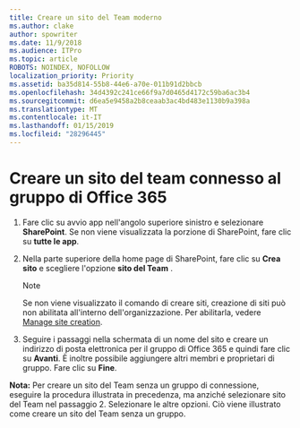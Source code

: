 ```yaml
---
title: Creare un sito del Team moderno
ms.author: clake
author: spowriter
ms.date: 11/9/2018
ms.audience: ITPro
ms.topic: article
ROBOTS: NOINDEX, NOFOLLOW
localization_priority: Priority
ms.assetid: ba35d814-55b8-44e6-a70e-011b91d2bbcb
ms.openlocfilehash: 34d4392c241ce66f9a7d0465d4172c59ba6ac3b4
ms.sourcegitcommit: d6ea5e9458a2b8ceaab3ac4bd483e1130b9a398a
ms.translationtype: MT
ms.contentlocale: it-IT
ms.lasthandoff: 01/15/2019
ms.locfileid: "28296445"
---
```

# <a name="create-an-office-365-group-connected-team-site"></a>Creare un sito del team connesso al gruppo di Office 365

1. Fare clic su avvio app nell'angolo superiore sinistro e selezionare **SharePoint**. Se non viene visualizzata la porzione di SharePoint, fare clic su **tutte le app**.
    
2. Nella parte superiore della home page di SharePoint, fare clic su **Crea sito** e scegliere l'opzione **sito del Team** . 
    
    > [!NOTE]
    > Se non viene visualizzato il comando di creare siti, creazione di siti può non abilitata all'interno dell'organizzazione. Per abilitarla, vedere [Manage site creation](https://go.microsoft.com/fwlink/?linkid=2009644). 
  
3. Seguire i passaggi nella schermata di un nome del sito e creare un indirizzo di posta elettronica per il gruppo di Office 365 e quindi fare clic su **Avanti**. È inoltre possibile aggiungere altri membri e proprietari di gruppo. Fare clic su **Fine**.
  
 **Nota:** Per creare un sito del Team senza un gruppo di connessione, eseguire la procedura illustrata in precedenza, ma anziché selezionare sito del Team nel passaggio 2. Selezionare le altre opzioni. Ciò viene illustrato come creare un sito del Team senza un gruppo. 
    

